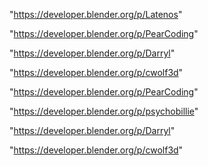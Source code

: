"https://developer.blender.org/p/Latenos"

"https://developer.blender.org/p/PearCoding"

"https://developer.blender.org/p/Darryl"

"https://developer.blender.org/p/cwolf3d"

 
"https://developer.blender.org/p/PearCoding"


"https://developer.blender.org/p/psychobillie"


"https://developer.blender.org/p/Darryl"


"https://developer.blender.org/p/cwolf3d"


 
